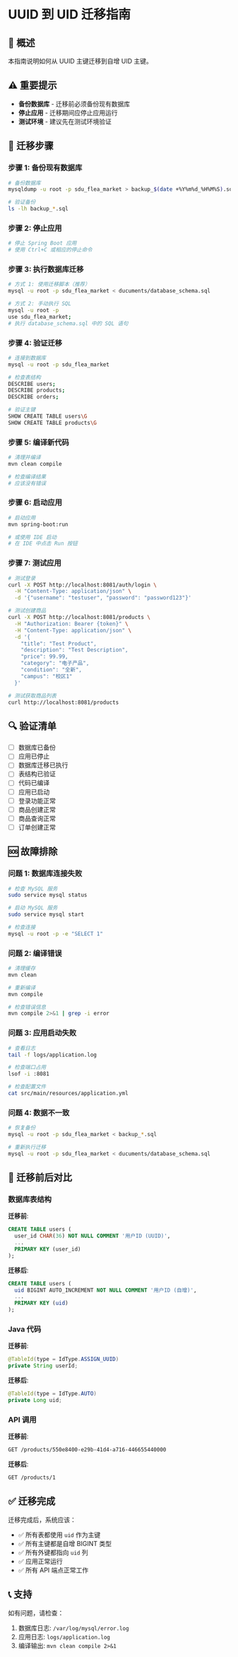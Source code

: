 # UUID 到 UID 迁移指南

## 📌 概述

本指南说明如何从 UUID 主键迁移到自增 UID 主键。

## ⚠️ 重要提示

- **备份数据库** - 迁移前必须备份现有数据库
- **停止应用** - 迁移期间应停止应用运行
- **测试环境** - 建议先在测试环境验证

## 🔄 迁移步骤

### 步骤 1: 备份现有数据库

```bash
# 备份数据库
mysqldump -u root -p sdu_flea_market > backup_$(date +%Y%m%d_%H%M%S).sql

# 验证备份
ls -lh backup_*.sql
```

### 步骤 2: 停止应用

```bash
# 停止 Spring Boot 应用
# 使用 Ctrl+C 或相应的停止命令
```

### 步骤 3: 执行数据库迁移

```bash
# 方式 1: 使用迁移脚本（推荐）
mysql -u root -p sdu_flea_market < ducuments/database_schema.sql

# 方式 2: 手动执行 SQL
mysql -u root -p
use sdu_flea_market;
# 执行 database_schema.sql 中的 SQL 语句
```

### 步骤 4: 验证迁移

```bash
# 连接到数据库
mysql -u root -p sdu_flea_market

# 检查表结构
DESCRIBE users;
DESCRIBE products;
DESCRIBE orders;

# 验证主键
SHOW CREATE TABLE users\G
SHOW CREATE TABLE products\G
```

### 步骤 5: 编译新代码

```bash
# 清理并编译
mvn clean compile

# 检查编译结果
# 应该没有错误
```

### 步骤 6: 启动应用

```bash
# 启动应用
mvn spring-boot:run

# 或使用 IDE 启动
# 在 IDE 中点击 Run 按钮
```

### 步骤 7: 测试应用

```bash
# 测试登录
curl -X POST http://localhost:8081/auth/login \
  -H "Content-Type: application/json" \
  -d '{"username": "testuser", "password": "password123"}'

# 测试创建商品
curl -X POST http://localhost:8081/products \
  -H "Authorization: Bearer {token}" \
  -H "Content-Type: application/json" \
  -d '{
    "title": "Test Product",
    "description": "Test Description",
    "price": 99.99,
    "category": "电子产品",
    "condition": "全新",
    "campus": "校区1"
  }'

# 测试获取商品列表
curl http://localhost:8081/products
```

## 🔍 验证清单

- [ ] 数据库已备份
- [ ] 应用已停止
- [ ] 数据库迁移已执行
- [ ] 表结构已验证
- [ ] 代码已编译
- [ ] 应用已启动
- [ ] 登录功能正常
- [ ] 商品创建正常
- [ ] 商品查询正常
- [ ] 订单创建正常

## 🆘 故障排除

### 问题 1: 数据库连接失败

```bash
# 检查 MySQL 服务
sudo service mysql status

# 启动 MySQL 服务
sudo service mysql start

# 检查连接
mysql -u root -p -e "SELECT 1"
```

### 问题 2: 编译错误

```bash
# 清理缓存
mvn clean

# 重新编译
mvn compile

# 检查错误信息
mvn compile 2>&1 | grep -i error
```

### 问题 3: 应用启动失败

```bash
# 查看日志
tail -f logs/application.log

# 检查端口占用
lsof -i :8081

# 检查配置文件
cat src/main/resources/application.yml
```

### 问题 4: 数据不一致

```bash
# 恢复备份
mysql -u root -p sdu_flea_market < backup_*.sql

# 重新执行迁移
mysql -u root -p sdu_flea_market < ducuments/database_schema.sql
```

## 📝 迁移前后对比

### 数据库表结构

**迁移前**:
```sql
CREATE TABLE users (
  user_id CHAR(36) NOT NULL COMMENT '用户ID (UUID)',
  ...
  PRIMARY KEY (user_id)
);
```

**迁移后**:
```sql
CREATE TABLE users (
  uid BIGINT AUTO_INCREMENT NOT NULL COMMENT '用户ID (自增)',
  ...
  PRIMARY KEY (uid)
);
```

### Java 代码

**迁移前**:
```java
@TableId(type = IdType.ASSIGN_UUID)
private String userId;
```

**迁移后**:
```java
@TableId(type = IdType.AUTO)
private Long uid;
```

### API 调用

**迁移前**:
```bash
GET /products/550e8400-e29b-41d4-a716-446655440000
```

**迁移后**:
```bash
GET /products/1
```

## ✅ 迁移完成

迁移完成后，系统应该：

- ✅ 所有表都使用 `uid` 作为主键
- ✅ 所有主键都是自增 BIGINT 类型
- ✅ 所有外键都指向 `uid` 列
- ✅ 应用正常运行
- ✅ 所有 API 端点正常工作

## 📞 支持

如有问题，请检查：

1. 数据库日志: `/var/log/mysql/error.log`
2. 应用日志: `logs/application.log`
3. 编译输出: `mvn clean compile 2>&1`

